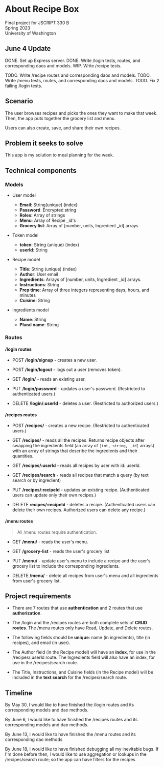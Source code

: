 # About **Recipe Box**

Final project for JSCRIPT 330 B <br>
Spring 2023 <br>
University of Washington

## June 4 Update

DONE. Set up Express server.
DONE. Write /login tests, routes, and corresponding daos and models.
WIP.  Write /recipe tests.

TODO. Write /recipe routes and corresponding daos and models.
TODO. Write /menu tests, routes, and corresponding daos and models.
TODO. Fix 2 failing /login tests.

## Scenario

The user browses recipes and picks the ones they want to make that week. Then, the app puts together the grocery list and menu.

Users can also create, save, and share their own recipes.

## Problem it seeks to solve

This app is my solution to meal planning for the week.

## Technical components

### Models

- User model
  - **Email**: String(unique) (index)
  - **Password**: Encrypted string
  - **Roles**: Array of strings
  - **Menu**: Array of Recipe _id's
  - **Grocery list**: Array of [number, units, Ingredient _id] arrays

- Token model
  - **token**: String (unique) (index)
  - **userId**: String

- Recipe model
  - **Title**: String (unique) (index)
  - **Author**: User email
  - **Ingredients**: Arrays of [number, units, Ingredient _id] arrays.
  - **Instructions**: String
  - **Prep time**: Array of three integers representing days, hours, and minutes
  - **Cuisine**: String

- Ingredients model
  - **Name**: String
  - **Plural name**: String

### Routes

#### /login routes

- POST **/login/signup** - creates a new user.

- POST **/login/logout** - logs out a user (removes token).

- GET **/login/** - reads an existing user.

- PUT **/login/password** - updates a user's password. (Restricted to authenticated users.)

- DELETE **/login/:userId** - deletes a user. (Restricted to authorized users.)

#### /recipes routes

- POST **/recipes/** - creates a new recipe. (Restricted to authenticated users.)

- GET **/recipes/** - reads all the recipes. Returns recipe objects after swapping the ingredients field (an array of `[int, string, _id]` arrays) with an array of strings that describe the ingredients and their quantities.

- GET **/recipes/:userId** - reads all recipes by user with id: userId.

- GET **/recipes/search** - reads all recipes that match a query (by text search or by ingredient)

- PUT **/recipes/:recipeId** - updates an existing recipe. (Authenticated users can update only their own recipes.)

- DELETE **recipes/:recipeId** - deletes a recipe. (Authenticated users can delete their own recipes. Authorized users can delete any recipe.)

#### /menu routes

> All /menu routes require authentication.

- GET **/menu/** - reads the user's menu.

- GET **/grocery-list** - reads the user's grocery list

- PUT **/menu/** - update user's menu to include a recipe and the user's grocery list to include the corresponding ingredients.

- DELETE **/menu/** - delete all recipes from user's menu and all ingredients from user's grocery list.

## Project requirements

- There are 7 routes that use **authentication** and 2 routes that use **authorization**.

- The /login and the /recipes routes are both complete sets of **CRUD routes**. The /menu routes only have Read, Update, and Delete routes.

- The following fields should be **unique**: name (in ingredients), title (in recipes), and  email (in user).

- The Author field (in the Recipe model) will have an **index**, for use in the /recipes/:userId route. The Ingredients field will also have an index, for use in the /recipes/search route.

- The Title, Instructions, and Cuisine fields (in the Recipe model) will be included in the **text search** for the /recipes/search route.


## Timeline

By May 30, I would like to have finished the /login routes and its corresponding models and dao methods.

By June 6, I would like to have finished the /recipes routes and its corresponding models and dao methods.

By June 13, I would like to have finished the /menu routes and its corresponding dao methods.

By June 18, I would like to have finished debugging all my inevitable bugs. If I'm done before then, I would like to use aggregation or lookups in the /recipes/search route; so the app can have filters for the recipes.